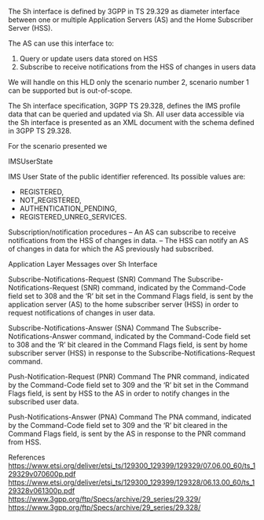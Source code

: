 
The Sh interface is defined by 3GPP in TS 29.329 as diameter interface between one or multiple Application Servers (AS) and the Home Subscriber Server (HSS).

The AS can use this interface to:
1) Query or update users data stored on HSS
2) Subscribe to receive notifications from the HSS of changes in users data

We will handle on this HLD only the scenario number 2, scenario number 1 can be supported but is out-of-scope.

The Sh interface specification, 3GPP TS 29.328, defines the IMS profile data that can be queried and updated via Sh. All user data accessible via the Sh interface is presented as an XML document with the schema defined in 3GPP TS 29.328.

For the scenario presented we

IMSUserState

IMS User State of the public identifier referenced. 
Its possible values are:
- REGISTERED,
- NOT_REGISTERED,
- AUTHENTICATION_PENDING,
- REGISTERED_UNREG_SERVICES. 




Subscription/notification procedures
– An AS can subscribe to receive notifications from the HSS of changes in data.
– The HSS can notify an AS of changes in data for which the AS previously had subscribed.

Application Layer Messages over Sh Interface

Subscribe-Notifications-Request (SNR) Command
The Subscribe-Notifications-Request (SNR) command, indicated by the Command-Code field set to 308 and the ‘R’ bit
set in the Command Flags field, is sent by the application server (AS) to the home subscriber server (HSS) in order to request notifications of
changes in user data. 

Subscribe-Notifications-Answer (SNA) Command
The Subscribe-Notifications-Answer command, indicated by the Command-Code field set to 308 and the ‘R’ bit cleared
in the Command Flags field, is sent by home subscriber server (HSS) in response to the Subscribe-Notifications-Request command. 

Push-Notification-Request (PNR) Command
The PNR command, indicated by the Command-Code field set to 309 and the ‘R’ bit set in the Command Flags field, is sent by HSS to the AS in order to notify changes in the subscribed user data. 

Push-Notifications-Answer (PNA) Command
The PNA command, indicated by the Command-Code field set to 309 and the ‘R’ bit
cleared in the Command Flags field, is sent by the AS in response to the PNR command from HSS.


References
https://www.etsi.org/deliver/etsi_ts/129300_129399/129329/07.06.00_60/ts_129329v070600p.pdf
https://www.etsi.org/deliver/etsi_ts/129300_129399/129328/06.13.00_60/ts_129328v061300p.pdf
https://www.3gpp.org/ftp/Specs/archive/29_series/29.329/
https://www.3gpp.org/ftp/Specs/archive/29_series/29.328/
